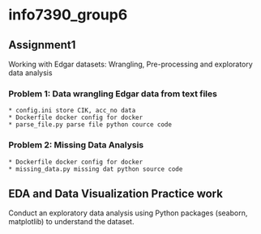 # info7390_group6

## Assignment1
  Working with Edgar datasets: Wrangling, Pre-processing and exploratory data analysis
  ### Problem 1: Data wrangling Edgar data from text files
    * config.ini store CIK, acc_no data
    * Dockerfile docker config for docker
    * parse_file.py parse file python cource code
  ### Problem 2: Missing Data Analysis
    * Dockerfile docker config for docker
    * missing_data.py missing dat python source code

## EDA and Data Visualization Practice work

  Conduct an exploratory data analysis using Python packages (seaborn, matplotlib) to understand the dataset.
